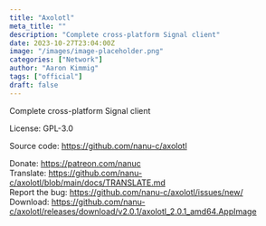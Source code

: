 ```yaml
---
title: "Axolotl"
meta_title: ""
description: "Complete cross-platform Signal client"
date: 2023-10-27T23:04:00Z
image: "/images/image-placeholder.png"
categories: ["Network"]
author: "Aaron Kimmig"
tags: ["official"]
draft: false
---
```


Complete cross-platform Signal client

License: GPL-3.0

Source code: https://github.com/nanu-c/axolotl  

Donate: https://patreon.com/nanuc  
Translate: https://github.com/nanu-c/axolotl/blob/main/docs/TRANSLATE.md  
Report the bug: https://github.com/nanu-c/axolotl/issues/new/  
Download: https://github.com/nanu-c/axolotl/releases/download/v2.0.1/axolotl_2.0.1_amd64.AppImage
